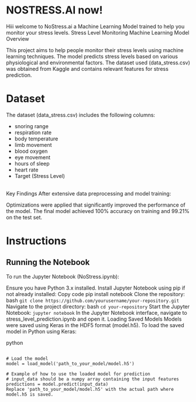 # NOSTRESS.AI now!

Hiii welcome to NoStress.ai a Machine Learning Model trained to help you monitor your stress levels. 
Stress Level Monitoring Machine Learning Model
Overview

This project aims to help people monitor their stress levels using machine learning techniques. The model predicts stress levels based on various physiological and environmental factors. The dataset used (data_stress.csv) was obtained from Kaggle and contains relevant features for stress prediction.

# Dataset
The dataset (data_stress.csv) includes the following columns:
- snoring range
- respiration rate
- body temperature
- limb movement
- blood oxygen
- eye movement
- hours of sleep
- heart rate
- Target (Stress Level)
<br>
Key Findings
After extensive data preprocessing and model training:

Optimizations were applied that significantly improved the performance of the model.
The final model achieved 100% accuracy on training and 99.21% on the test set.
# Instructions
## Running the Notebook
To run the Jupyter Notebook (NoStress.ipynb):

Ensure you have Python 3.x installed.
Install Jupyter Notebook using pip if not already installed:
Copy code
pip install notebook
Clone the repository:
bash
```git clone https://github.com/yourusername/your-repository.git```
Navigate to the project directory:
bash
```cd your-repository```
Start the Jupyter Notebook:
```jupyter notebook```
In the Jupyter Notebook interface, navigate to stress_level_prediction.ipynb and open it.
Loading Saved Models
Models were saved using Keras in the HDF5 format (model.h5). To load the saved model in Python using Keras:

python
``` from keras.models import load_model

# Load the model
model = load_model('path_to_your_model/model.h5')

# Example of how to use the loaded model for prediction
# input_data should be a numpy array containing the input features
predictions = model.predict(input_data)
Replace 'path_to_your_model/model.h5' with the actual path where model.h5 is saved.
```

